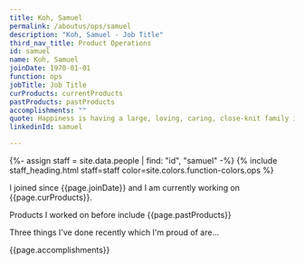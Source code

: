```yaml
---
title: Koh, Samuel
permalink: /aboutus/ops/samuel
description: "Koh, Samuel - Job Title"
third_nav_title: Product Operations
id: samuel
name: Koh, Samuel
joinDate: 1970-01-01
function: ops
jobTitle: Job Title
curProducts: currentProducts
pastProducts: pastProducts
accomplishments: ""
quote: Happiness is having a large, loving, caring, close-knit family in another city.
linkedinId: samuel

---
```


{%- assign staff = site.data.people | find: "id", "samuel" -%}
{% include staff_heading.html staff=staff color=site.colors.function-colors.ops %}

<p>I joined since {{page.joinDate}} and I am currently working on {{page.curProducts}}.</p>

<p>Products I worked on before include {{page.pastProducts}}</p>

<p>Three things I've done recently which I'm proud of are...</p>
{{page.accomplishments}}
